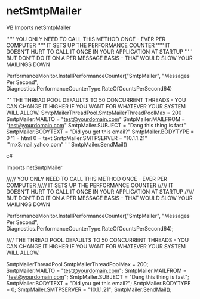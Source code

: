 # netSmtpMailer


VB
Imports netSmtpMailer

''''' YOU ONLY NEED TO CALL THIS METHOD ONCE - EVER PER COMPUTER
''''' IT SETS UP THE PERFORMANCE COUNTER
''''' IT DOESN'T HURT TO CALL IT ONCE IN YOUR APPLICATION AT STARTUP
''''' BUT DON'T DO IT ON A PER MESSAGE BASIS - THAT WOULD SLOW YOUR MAILINGS DOWN

PerformanceMonitor.InstallPerformanceCounter("SmtpMailer", "Messages Per Second", Diagnostics.PerformanceCounterType.RateOfCountsPerSecond64)


''' THE THREAD POOL DEFAULTS TO 50 CONCURRENT THREADS - YOU CAN CHANGE IT HIGHER IF YOU WANT FOR WHATEVER YOUR SYSTEM WILL ALLOW.
SmtpMailerThreadPool.SmtpMailerThreadPoolMax = 200
SmtpMailer.MAILTO = "test@yourdomain.com"
SmtpMailer.MAILFROM = "test@yourdomain.com"
SmtpMailer.SUBJECT = "Dang this thing is fast"
SmtpMailer.BODYTEXT = "Did you get this email?"
SmtpMailer.BODYTYPE = 0     '1 = html 0 = text
SmtpMailer.SMTPSERVER = "10.1.1.21"  '"mx3.mail.yahoo.com" ' '
SmtpMailer.SendMail()




c#

Imports netSmtpMailer

///// YOU ONLY NEED TO CALL THIS METHOD ONCE - EVER PER COMPUTER
///// IT SETS UP THE PERFORMANCE COUNTER
///// IT DOESN'T HURT TO CALL IT ONCE IN YOUR APPLICATION AT STARTUP
///// BUT DON'T DO IT ON A PER MESSAGE BASIS - THAT WOULD SLOW YOUR MAILINGS DOWN

PerformanceMonitor.InstallPerformanceCounter("SmtpMailer", "Messages Per Second", Diagnostics.PerformanceCounterType.RateOfCountsPerSecond64);


//// THE THREAD POOL DEFAULTS TO 50 CONCURRENT THREADS - YOU CAN CHANGE IT HIGHER IF YOU WANT FOR WHATEVER YOUR SYSTEM WILL ALLOW.


SmtpMailerThreadPool.SmtpMailerThreadPoolMax = 200;
SmtpMailer.MAILTO = "test@yourdomain.com";
SmtpMailer.MAILFROM = "test@yourdomain.com";
SmtpMailer.SUBJECT = "Dang this thing is fast";
SmtpMailer.BODYTEXT = "Did you get this email?";
SmtpMailer.BODYTYPE = 0;
SmtpMailer.SMTPSERVER = "10.1.1.21";
SmtpMailer.SendMail();
